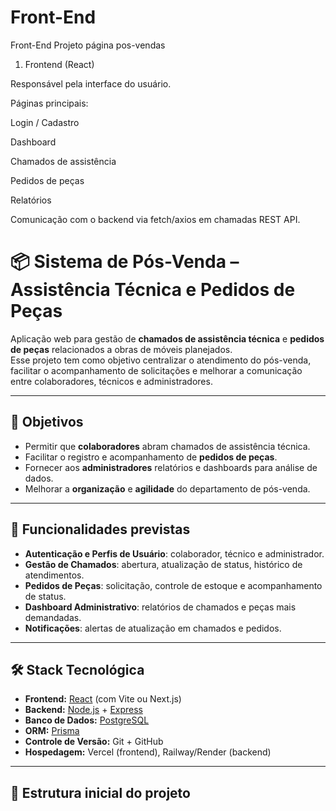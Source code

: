 # Front-End
Front-End Projeto página pos-vendas


1. Frontend (React)

Responsável pela interface do usuário.

Páginas principais:

Login / Cadastro

Dashboard

Chamados de assistência

Pedidos de peças

Relatórios

Comunicação com o backend via fetch/axios em chamadas REST API.



# 📦 Sistema de Pós-Venda – Assistência Técnica e Pedidos de Peças

Aplicação web para gestão de **chamados de assistência técnica** e **pedidos de peças** relacionados a obras de móveis planejados.  
Esse projeto tem como objetivo centralizar o atendimento do pós-venda, facilitar o acompanhamento de solicitações e melhorar a comunicação entre colaboradores, técnicos e administradores.

---

## 🚀 Objetivos
- Permitir que **colaboradores** abram chamados de assistência técnica.  
- Facilitar o registro e acompanhamento de **pedidos de peças**.  
- Fornecer aos **administradores** relatórios e dashboards para análise de dados.  
- Melhorar a **organização** e **agilidade** do departamento de pós-venda.  

---

## 🔑 Funcionalidades previstas
- **Autenticação e Perfis de Usuário**: colaborador, técnico e administrador.  
- **Gestão de Chamados**: abertura, atualização de status, histórico de atendimentos.  
- **Pedidos de Peças**: solicitação, controle de estoque e acompanhamento de status.  
- **Dashboard Administrativo**: relatórios de chamados e peças mais demandadas.  
- **Notificações**: alertas de atualização em chamados e pedidos.  

---

## 🛠️ Stack Tecnológica
- **Frontend:** [React](https://react.dev/) (com Vite ou Next.js)  
- **Backend:** [Node.js](https://nodejs.org/) + [Express](https://expressjs.com/)  
- **Banco de Dados:** [PostgreSQL](https://www.postgresql.org/)  
- **ORM:** [Prisma](https://www.prisma.io/)  
- **Controle de Versão:** Git + GitHub  
- **Hospedagem:** Vercel (frontend), Railway/Render (backend)  

---

## 📂 Estrutura inicial do projeto
